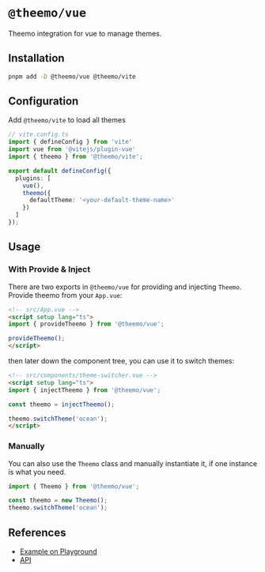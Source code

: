 # `@theemo/vue`

Theemo integration for vue to manage themes.

## Installation

```sh
pnpm add -D @theemo/vue @theemo/vite
```

## Configuration

Add `@theemo/vite` to load all themes

```ts
// vite.config.ts
import { defineConfig } from 'vite'
import vue from '@vitejs/plugin-vue'
import { theemo } from '@theemo/vite';

export default defineConfig({
  plugins: [
    vue(),
    theemo({
      defaultTheme: '<your-default-theme-name>'
    })
  ]
});
```

## Usage

### With Provide & Inject

There are two exports in `@theemo/vue` for providing and injecting `Theemo`.
Provide theemo from your `App.vue`:

```html
<!-- src/App.vue -->
<script setup lang="ts">
import { provideTheemo } from '@theemo/vue';

provideTheemo();
</script>
```

then later down the component tree, you can use it to switch themes:

```html
<!-- src/components/theme-switcher.vue -->
<script setup lang="ts">
import { injectTheemo } from '@theemo/vue';

const theemo = injectTheemo();

theemo.switchTheme('ocean');
</script>
```

### Manually

You can also use the `Theemo` class and manually instantiate it, if one instance
is what you need.

```ts
import { Theemo } from '@theemo/vue';

const theemo = new Theemo();
theemo.switchTheme('ocean');
```

## References

- [Example on Playground](https://github.com/theemo-tokens/theemo/tree/main/playground/vue)
- [API](https://theemo.io/api/@theemo/vue/)
